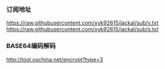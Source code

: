 ### 订阅地址</br> 
https://raw.githubusercontent.com/xyk92615/jackal/sub/v.txt  
https://raw.githubusercontent.com/xyk92615/jackal/sub/s.txt
### BASE64编码解码</br> 
http://tool.oschina.net/encrypt?type=3  
